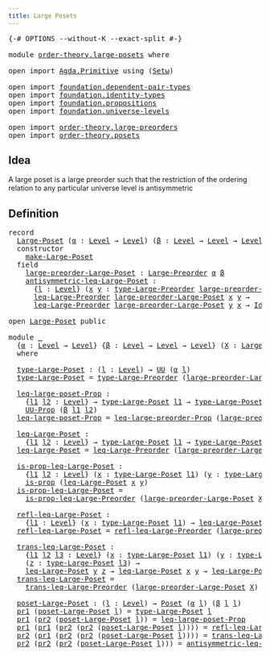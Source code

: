 ```yaml
---
title: Large Posets
---
```


<pre class="Agda"><a id="38" class="Symbol">{-#</a> <a id="42" class="Keyword">OPTIONS</a> <a id="50" class="Pragma">--without-K</a> <a id="62" class="Pragma">--exact-split</a> <a id="76" class="Symbol">#-}</a>

<a id="81" class="Keyword">module</a> <a id="88" href="order-theory.large-posets.html" class="Module">order-theory.large-posets</a> <a id="114" class="Keyword">where</a>

<a id="121" class="Keyword">open</a> <a id="126" class="Keyword">import</a> <a id="133" href="Agda.Primitive.html" class="Module">Agda.Primitive</a> <a id="148" class="Keyword">using</a> <a id="154" class="Symbol">(</a><a id="155" href="Agda.Primitive.html#381" class="Primitive">Setω</a><a id="159" class="Symbol">)</a>

<a id="162" class="Keyword">open</a> <a id="167" class="Keyword">import</a> <a id="174" href="foundation.dependent-pair-types.html" class="Module">foundation.dependent-pair-types</a>
<a id="206" class="Keyword">open</a> <a id="211" class="Keyword">import</a> <a id="218" href="foundation.identity-types.html" class="Module">foundation.identity-types</a>
<a id="244" class="Keyword">open</a> <a id="249" class="Keyword">import</a> <a id="256" href="foundation.propositions.html" class="Module">foundation.propositions</a>
<a id="280" class="Keyword">open</a> <a id="285" class="Keyword">import</a> <a id="292" href="foundation.universe-levels.html" class="Module">foundation.universe-levels</a>

<a id="320" class="Keyword">open</a> <a id="325" class="Keyword">import</a> <a id="332" href="order-theory.large-preorders.html" class="Module">order-theory.large-preorders</a>
<a id="361" class="Keyword">open</a> <a id="366" class="Keyword">import</a> <a id="373" href="order-theory.posets.html" class="Module">order-theory.posets</a>
</pre>
## Idea

A large poset is a large preorder such that the restriction of the ordering relation to any particular universe level is antisymmetric

## Definition

<pre class="Agda"><a id="566" class="Keyword">record</a>
  <a id="Large-Poset"></a><a id="575" href="order-theory.large-posets.html#575" class="Record">Large-Poset</a> <a id="587" class="Symbol">(</a><a id="588" href="order-theory.large-posets.html#588" class="Bound">α</a> <a id="590" class="Symbol">:</a> <a id="592" href="Agda.Primitive.html#597" class="Postulate">Level</a> <a id="598" class="Symbol">→</a> <a id="600" href="Agda.Primitive.html#597" class="Postulate">Level</a><a id="605" class="Symbol">)</a> <a id="607" class="Symbol">(</a><a id="608" href="order-theory.large-posets.html#608" class="Bound">β</a> <a id="610" class="Symbol">:</a> <a id="612" href="Agda.Primitive.html#597" class="Postulate">Level</a> <a id="618" class="Symbol">→</a> <a id="620" href="Agda.Primitive.html#597" class="Postulate">Level</a> <a id="626" class="Symbol">→</a> <a id="628" href="Agda.Primitive.html#597" class="Postulate">Level</a><a id="633" class="Symbol">)</a> <a id="635" class="Symbol">:</a> <a id="637" href="Agda.Primitive.html#381" class="Primitive">Setω</a> <a id="642" class="Keyword">where</a>
  <a id="650" class="Keyword">constructor</a>
    <a id="make-Large-Poset"></a><a id="666" href="order-theory.large-posets.html#666" class="InductiveConstructor">make-Large-Poset</a>
  <a id="685" class="Keyword">field</a>
    <a id="Large-Poset.large-preorder-Large-Poset"></a><a id="695" href="order-theory.large-posets.html#695" class="Field">large-preorder-Large-Poset</a> <a id="722" class="Symbol">:</a> <a id="724" href="order-theory.large-preorders.html#744" class="Record">Large-Preorder</a> <a id="739" href="order-theory.large-posets.html#588" class="Bound">α</a> <a id="741" href="order-theory.large-posets.html#608" class="Bound">β</a>
    <a id="Large-Poset.antisymmetric-leq-Large-Poset"></a><a id="747" href="order-theory.large-posets.html#747" class="Field">antisymmetric-leq-Large-Poset</a> <a id="777" class="Symbol">:</a>
      <a id="785" class="Symbol">{</a><a id="786" href="order-theory.large-posets.html#786" class="Bound">l</a> <a id="788" class="Symbol">:</a> <a id="790" href="Agda.Primitive.html#597" class="Postulate">Level</a><a id="795" class="Symbol">}</a> <a id="797" class="Symbol">(</a><a id="798" href="order-theory.large-posets.html#798" class="Bound">x</a> <a id="800" href="order-theory.large-posets.html#800" class="Bound">y</a> <a id="802" class="Symbol">:</a> <a id="804" href="order-theory.large-preorders.html#870" class="Field">type-Large-Preorder</a> <a id="824" href="order-theory.large-posets.html#695" class="Field">large-preorder-Large-Poset</a> <a id="851" href="order-theory.large-posets.html#786" class="Bound">l</a><a id="852" class="Symbol">)</a> <a id="854" class="Symbol">→</a>
      <a id="862" href="order-theory.large-preorders.html#1586" class="Function">leq-Large-Preorder</a> <a id="881" href="order-theory.large-posets.html#695" class="Field">large-preorder-Large-Poset</a> <a id="908" href="order-theory.large-posets.html#798" class="Bound">x</a> <a id="910" href="order-theory.large-posets.html#800" class="Bound">y</a> <a id="912" class="Symbol">→</a>
      <a id="920" href="order-theory.large-preorders.html#1586" class="Function">leq-Large-Preorder</a> <a id="939" href="order-theory.large-posets.html#695" class="Field">large-preorder-Large-Poset</a> <a id="966" href="order-theory.large-posets.html#800" class="Bound">y</a> <a id="968" href="order-theory.large-posets.html#798" class="Bound">x</a> <a id="970" class="Symbol">→</a> <a id="972" href="foundation-core.identity-types.html#641" class="Datatype">Id</a> <a id="975" href="order-theory.large-posets.html#798" class="Bound">x</a> <a id="977" href="order-theory.large-posets.html#800" class="Bound">y</a>

<a id="980" class="Keyword">open</a> <a id="985" href="order-theory.large-posets.html#575" class="Module">Large-Poset</a> <a id="997" class="Keyword">public</a>

<a id="1005" class="Keyword">module</a> <a id="1012" href="order-theory.large-posets.html#1012" class="Module">_</a>
  <a id="1016" class="Symbol">{</a><a id="1017" href="order-theory.large-posets.html#1017" class="Bound">α</a> <a id="1019" class="Symbol">:</a> <a id="1021" href="Agda.Primitive.html#597" class="Postulate">Level</a> <a id="1027" class="Symbol">→</a> <a id="1029" href="Agda.Primitive.html#597" class="Postulate">Level</a><a id="1034" class="Symbol">}</a> <a id="1036" class="Symbol">{</a><a id="1037" href="order-theory.large-posets.html#1037" class="Bound">β</a> <a id="1039" class="Symbol">:</a> <a id="1041" href="Agda.Primitive.html#597" class="Postulate">Level</a> <a id="1047" class="Symbol">→</a> <a id="1049" href="Agda.Primitive.html#597" class="Postulate">Level</a> <a id="1055" class="Symbol">→</a> <a id="1057" href="Agda.Primitive.html#597" class="Postulate">Level</a><a id="1062" class="Symbol">}</a> <a id="1064" class="Symbol">(</a><a id="1065" href="order-theory.large-posets.html#1065" class="Bound">X</a> <a id="1067" class="Symbol">:</a> <a id="1069" href="order-theory.large-posets.html#575" class="Record">Large-Poset</a> <a id="1081" href="order-theory.large-posets.html#1017" class="Bound">α</a> <a id="1083" href="order-theory.large-posets.html#1037" class="Bound">β</a><a id="1084" class="Symbol">)</a>
  <a id="1088" class="Keyword">where</a>

  <a id="1097" href="order-theory.large-posets.html#1097" class="Function">type-Large-Poset</a> <a id="1114" class="Symbol">:</a> <a id="1116" class="Symbol">(</a><a id="1117" href="order-theory.large-posets.html#1117" class="Bound">l</a> <a id="1119" class="Symbol">:</a> <a id="1121" href="Agda.Primitive.html#597" class="Postulate">Level</a><a id="1126" class="Symbol">)</a> <a id="1128" class="Symbol">→</a> <a id="1130" href="foundation-core.universe-levels.html#222" class="Primitive">UU</a> <a id="1133" class="Symbol">(</a><a id="1134" href="order-theory.large-posets.html#1017" class="Bound">α</a> <a id="1136" href="order-theory.large-posets.html#1117" class="Bound">l</a><a id="1137" class="Symbol">)</a>
  <a id="1141" href="order-theory.large-posets.html#1097" class="Function">type-Large-Poset</a> <a id="1158" class="Symbol">=</a> <a id="1160" href="order-theory.large-preorders.html#870" class="Field">type-Large-Preorder</a> <a id="1180" class="Symbol">(</a><a id="1181" href="order-theory.large-posets.html#695" class="Field">large-preorder-Large-Poset</a> <a id="1208" href="order-theory.large-posets.html#1065" class="Bound">X</a><a id="1209" class="Symbol">)</a>

  <a id="1214" href="order-theory.large-posets.html#1214" class="Function">leq-large-poset-Prop</a> <a id="1235" class="Symbol">:</a>
    <a id="1241" class="Symbol">{</a><a id="1242" href="order-theory.large-posets.html#1242" class="Bound">l1</a> <a id="1245" href="order-theory.large-posets.html#1245" class="Bound">l2</a> <a id="1248" class="Symbol">:</a> <a id="1250" href="Agda.Primitive.html#597" class="Postulate">Level</a><a id="1255" class="Symbol">}</a> <a id="1257" class="Symbol">→</a> <a id="1259" href="order-theory.large-posets.html#1097" class="Function">type-Large-Poset</a> <a id="1276" href="order-theory.large-posets.html#1242" class="Bound">l1</a> <a id="1279" class="Symbol">→</a> <a id="1281" href="order-theory.large-posets.html#1097" class="Function">type-Large-Poset</a> <a id="1298" href="order-theory.large-posets.html#1245" class="Bound">l2</a> <a id="1301" class="Symbol">→</a>
    <a id="1307" href="foundation-core.propositions.html#1380" class="Function">UU-Prop</a> <a id="1315" class="Symbol">(</a><a id="1316" href="order-theory.large-posets.html#1037" class="Bound">β</a> <a id="1318" href="order-theory.large-posets.html#1242" class="Bound">l1</a> <a id="1321" href="order-theory.large-posets.html#1245" class="Bound">l2</a><a id="1323" class="Symbol">)</a>
  <a id="1327" href="order-theory.large-posets.html#1214" class="Function">leq-large-poset-Prop</a> <a id="1348" class="Symbol">=</a> <a id="1350" href="order-theory.large-preorders.html#919" class="Field">leq-large-preorder-Prop</a> <a id="1374" class="Symbol">(</a><a id="1375" href="order-theory.large-posets.html#695" class="Field">large-preorder-Large-Poset</a> <a id="1402" href="order-theory.large-posets.html#1065" class="Bound">X</a><a id="1403" class="Symbol">)</a>

  <a id="1408" href="order-theory.large-posets.html#1408" class="Function">leq-Large-Poset</a> <a id="1424" class="Symbol">:</a>
    <a id="1430" class="Symbol">{</a><a id="1431" href="order-theory.large-posets.html#1431" class="Bound">l1</a> <a id="1434" href="order-theory.large-posets.html#1434" class="Bound">l2</a> <a id="1437" class="Symbol">:</a> <a id="1439" href="Agda.Primitive.html#597" class="Postulate">Level</a><a id="1444" class="Symbol">}</a> <a id="1446" class="Symbol">→</a> <a id="1448" href="order-theory.large-posets.html#1097" class="Function">type-Large-Poset</a> <a id="1465" href="order-theory.large-posets.html#1431" class="Bound">l1</a> <a id="1468" class="Symbol">→</a> <a id="1470" href="order-theory.large-posets.html#1097" class="Function">type-Large-Poset</a> <a id="1487" href="order-theory.large-posets.html#1434" class="Bound">l2</a> <a id="1490" class="Symbol">→</a> <a id="1492" href="foundation-core.universe-levels.html#222" class="Primitive">UU</a> <a id="1495" class="Symbol">(</a><a id="1496" href="order-theory.large-posets.html#1037" class="Bound">β</a> <a id="1498" href="order-theory.large-posets.html#1431" class="Bound">l1</a> <a id="1501" href="order-theory.large-posets.html#1434" class="Bound">l2</a><a id="1503" class="Symbol">)</a>
  <a id="1507" href="order-theory.large-posets.html#1408" class="Function">leq-Large-Poset</a> <a id="1523" class="Symbol">=</a> <a id="1525" href="order-theory.large-preorders.html#1586" class="Function">leq-Large-Preorder</a> <a id="1544" class="Symbol">(</a><a id="1545" href="order-theory.large-posets.html#695" class="Field">large-preorder-Large-Poset</a> <a id="1572" href="order-theory.large-posets.html#1065" class="Bound">X</a><a id="1573" class="Symbol">)</a>

  <a id="1578" href="order-theory.large-posets.html#1578" class="Function">is-prop-leq-Large-Poset</a> <a id="1602" class="Symbol">:</a>
    <a id="1608" class="Symbol">{</a><a id="1609" href="order-theory.large-posets.html#1609" class="Bound">l1</a> <a id="1612" href="order-theory.large-posets.html#1612" class="Bound">l2</a> <a id="1615" class="Symbol">:</a> <a id="1617" href="Agda.Primitive.html#597" class="Postulate">Level</a><a id="1622" class="Symbol">}</a> <a id="1624" class="Symbol">(</a><a id="1625" href="order-theory.large-posets.html#1625" class="Bound">x</a> <a id="1627" class="Symbol">:</a> <a id="1629" href="order-theory.large-posets.html#1097" class="Function">type-Large-Poset</a> <a id="1646" href="order-theory.large-posets.html#1609" class="Bound">l1</a><a id="1648" class="Symbol">)</a> <a id="1650" class="Symbol">(</a><a id="1651" href="order-theory.large-posets.html#1651" class="Bound">y</a> <a id="1653" class="Symbol">:</a> <a id="1655" href="order-theory.large-posets.html#1097" class="Function">type-Large-Poset</a> <a id="1672" href="order-theory.large-posets.html#1612" class="Bound">l2</a><a id="1674" class="Symbol">)</a> <a id="1676" class="Symbol">→</a>
    <a id="1682" href="foundation-core.propositions.html#1295" class="Function">is-prop</a> <a id="1690" class="Symbol">(</a><a id="1691" href="order-theory.large-posets.html#1408" class="Function">leq-Large-Poset</a> <a id="1707" href="order-theory.large-posets.html#1625" class="Bound">x</a> <a id="1709" href="order-theory.large-posets.html#1651" class="Bound">y</a><a id="1710" class="Symbol">)</a>
  <a id="1714" href="order-theory.large-posets.html#1578" class="Function">is-prop-leq-Large-Poset</a> <a id="1738" class="Symbol">=</a>
    <a id="1744" href="order-theory.large-preorders.html#1772" class="Function">is-prop-leq-Large-Preorder</a> <a id="1771" class="Symbol">(</a><a id="1772" href="order-theory.large-posets.html#695" class="Field">large-preorder-Large-Poset</a> <a id="1799" href="order-theory.large-posets.html#1065" class="Bound">X</a><a id="1800" class="Symbol">)</a>

  <a id="1805" href="order-theory.large-posets.html#1805" class="Function">refl-leq-Large-Poset</a> <a id="1826" class="Symbol">:</a>
    <a id="1832" class="Symbol">{</a><a id="1833" href="order-theory.large-posets.html#1833" class="Bound">l1</a> <a id="1836" class="Symbol">:</a> <a id="1838" href="Agda.Primitive.html#597" class="Postulate">Level</a><a id="1843" class="Symbol">}</a> <a id="1845" class="Symbol">(</a><a id="1846" href="order-theory.large-posets.html#1846" class="Bound">x</a> <a id="1848" class="Symbol">:</a> <a id="1850" href="order-theory.large-posets.html#1097" class="Function">type-Large-Poset</a> <a id="1867" href="order-theory.large-posets.html#1833" class="Bound">l1</a><a id="1869" class="Symbol">)</a> <a id="1871" class="Symbol">→</a> <a id="1873" href="order-theory.large-posets.html#1408" class="Function">leq-Large-Poset</a> <a id="1889" href="order-theory.large-posets.html#1846" class="Bound">x</a> <a id="1891" href="order-theory.large-posets.html#1846" class="Bound">x</a>
  <a id="1895" href="order-theory.large-posets.html#1805" class="Function">refl-leq-Large-Poset</a> <a id="1916" class="Symbol">=</a> <a id="1918" href="order-theory.large-preorders.html#1047" class="Field">refl-leq-Large-Preorder</a> <a id="1942" class="Symbol">(</a><a id="1943" href="order-theory.large-posets.html#695" class="Field">large-preorder-Large-Poset</a> <a id="1970" href="order-theory.large-posets.html#1065" class="Bound">X</a><a id="1971" class="Symbol">)</a>

  <a id="1976" href="order-theory.large-posets.html#1976" class="Function">trans-leq-Large-Poset</a> <a id="1998" class="Symbol">:</a>
    <a id="2004" class="Symbol">{</a><a id="2005" href="order-theory.large-posets.html#2005" class="Bound">l1</a> <a id="2008" href="order-theory.large-posets.html#2008" class="Bound">l2</a> <a id="2011" href="order-theory.large-posets.html#2011" class="Bound">l3</a> <a id="2014" class="Symbol">:</a> <a id="2016" href="Agda.Primitive.html#597" class="Postulate">Level</a><a id="2021" class="Symbol">}</a> <a id="2023" class="Symbol">(</a><a id="2024" href="order-theory.large-posets.html#2024" class="Bound">x</a> <a id="2026" class="Symbol">:</a> <a id="2028" href="order-theory.large-posets.html#1097" class="Function">type-Large-Poset</a> <a id="2045" href="order-theory.large-posets.html#2005" class="Bound">l1</a><a id="2047" class="Symbol">)</a> <a id="2049" class="Symbol">(</a><a id="2050" href="order-theory.large-posets.html#2050" class="Bound">y</a> <a id="2052" class="Symbol">:</a> <a id="2054" href="order-theory.large-posets.html#1097" class="Function">type-Large-Poset</a> <a id="2071" href="order-theory.large-posets.html#2008" class="Bound">l2</a><a id="2073" class="Symbol">)</a>
    <a id="2079" class="Symbol">(</a><a id="2080" href="order-theory.large-posets.html#2080" class="Bound">z</a> <a id="2082" class="Symbol">:</a> <a id="2084" href="order-theory.large-posets.html#1097" class="Function">type-Large-Poset</a> <a id="2101" href="order-theory.large-posets.html#2011" class="Bound">l3</a><a id="2103" class="Symbol">)</a> <a id="2105" class="Symbol">→</a>
    <a id="2111" href="order-theory.large-posets.html#1408" class="Function">leq-Large-Poset</a> <a id="2127" href="order-theory.large-posets.html#2050" class="Bound">y</a> <a id="2129" href="order-theory.large-posets.html#2080" class="Bound">z</a> <a id="2131" class="Symbol">→</a> <a id="2133" href="order-theory.large-posets.html#1408" class="Function">leq-Large-Poset</a> <a id="2149" href="order-theory.large-posets.html#2024" class="Bound">x</a> <a id="2151" href="order-theory.large-posets.html#2050" class="Bound">y</a> <a id="2153" class="Symbol">→</a> <a id="2155" href="order-theory.large-posets.html#1408" class="Function">leq-Large-Poset</a> <a id="2171" href="order-theory.large-posets.html#2024" class="Bound">x</a> <a id="2173" href="order-theory.large-posets.html#2080" class="Bound">z</a>
  <a id="2177" href="order-theory.large-posets.html#1976" class="Function">trans-leq-Large-Poset</a> <a id="2199" class="Symbol">=</a>
    <a id="2205" href="order-theory.large-preorders.html#1173" class="Field">trans-leq-Large-Preorder</a> <a id="2230" class="Symbol">(</a><a id="2231" href="order-theory.large-posets.html#695" class="Field">large-preorder-Large-Poset</a> <a id="2258" href="order-theory.large-posets.html#1065" class="Bound">X</a><a id="2259" class="Symbol">)</a>

  <a id="2264" href="order-theory.large-posets.html#2264" class="Function">poset-Large-Poset</a> <a id="2282" class="Symbol">:</a> <a id="2284" class="Symbol">(</a><a id="2285" href="order-theory.large-posets.html#2285" class="Bound">l</a> <a id="2287" class="Symbol">:</a> <a id="2289" href="Agda.Primitive.html#597" class="Postulate">Level</a><a id="2294" class="Symbol">)</a> <a id="2296" class="Symbol">→</a> <a id="2298" href="order-theory.posets.html#731" class="Function">Poset</a> <a id="2304" class="Symbol">(</a><a id="2305" href="order-theory.large-posets.html#1017" class="Bound">α</a> <a id="2307" href="order-theory.large-posets.html#2285" class="Bound">l</a><a id="2308" class="Symbol">)</a> <a id="2310" class="Symbol">(</a><a id="2311" href="order-theory.large-posets.html#1037" class="Bound">β</a> <a id="2313" href="order-theory.large-posets.html#2285" class="Bound">l</a> <a id="2315" href="order-theory.large-posets.html#2285" class="Bound">l</a><a id="2316" class="Symbol">)</a>
  <a id="2320" href="foundation-core.dependent-pair-types.html#592" class="Field">pr1</a> <a id="2324" class="Symbol">(</a><a id="2325" href="order-theory.large-posets.html#2264" class="Function">poset-Large-Poset</a> <a id="2343" href="order-theory.large-posets.html#2343" class="Bound">l</a><a id="2344" class="Symbol">)</a> <a id="2346" class="Symbol">=</a> <a id="2348" href="order-theory.large-posets.html#1097" class="Function">type-Large-Poset</a> <a id="2365" href="order-theory.large-posets.html#2343" class="Bound">l</a>
  <a id="2369" href="foundation-core.dependent-pair-types.html#592" class="Field">pr1</a> <a id="2373" class="Symbol">(</a><a id="2374" href="foundation-core.dependent-pair-types.html#604" class="Field">pr2</a> <a id="2378" class="Symbol">(</a><a id="2379" href="order-theory.large-posets.html#2264" class="Function">poset-Large-Poset</a> <a id="2397" href="order-theory.large-posets.html#2397" class="Bound">l</a><a id="2398" class="Symbol">))</a> <a id="2401" class="Symbol">=</a> <a id="2403" href="order-theory.large-posets.html#1214" class="Function">leq-large-poset-Prop</a>
  <a id="2426" href="foundation-core.dependent-pair-types.html#592" class="Field">pr1</a> <a id="2430" class="Symbol">(</a><a id="2431" href="foundation-core.dependent-pair-types.html#592" class="Field">pr1</a> <a id="2435" class="Symbol">(</a><a id="2436" href="foundation-core.dependent-pair-types.html#604" class="Field">pr2</a> <a id="2440" class="Symbol">(</a><a id="2441" href="foundation-core.dependent-pair-types.html#604" class="Field">pr2</a> <a id="2445" class="Symbol">(</a><a id="2446" href="order-theory.large-posets.html#2264" class="Function">poset-Large-Poset</a> <a id="2464" href="order-theory.large-posets.html#2464" class="Bound">l</a><a id="2465" class="Symbol">))))</a> <a id="2470" class="Symbol">=</a> <a id="2472" href="order-theory.large-posets.html#1805" class="Function">refl-leq-Large-Poset</a>
  <a id="2495" href="foundation-core.dependent-pair-types.html#604" class="Field">pr2</a> <a id="2499" class="Symbol">(</a><a id="2500" href="foundation-core.dependent-pair-types.html#592" class="Field">pr1</a> <a id="2504" class="Symbol">(</a><a id="2505" href="foundation-core.dependent-pair-types.html#604" class="Field">pr2</a> <a id="2509" class="Symbol">(</a><a id="2510" href="foundation-core.dependent-pair-types.html#604" class="Field">pr2</a> <a id="2514" class="Symbol">(</a><a id="2515" href="order-theory.large-posets.html#2264" class="Function">poset-Large-Poset</a> <a id="2533" href="order-theory.large-posets.html#2533" class="Bound">l</a><a id="2534" class="Symbol">))))</a> <a id="2539" class="Symbol">=</a> <a id="2541" href="order-theory.large-posets.html#1976" class="Function">trans-leq-Large-Poset</a>
  <a id="2565" href="foundation-core.dependent-pair-types.html#604" class="Field">pr2</a> <a id="2569" class="Symbol">(</a><a id="2570" href="foundation-core.dependent-pair-types.html#604" class="Field">pr2</a> <a id="2574" class="Symbol">(</a><a id="2575" href="foundation-core.dependent-pair-types.html#604" class="Field">pr2</a> <a id="2579" class="Symbol">(</a><a id="2580" href="order-theory.large-posets.html#2264" class="Function">poset-Large-Poset</a> <a id="2598" href="order-theory.large-posets.html#2598" class="Bound">l</a><a id="2599" class="Symbol">)))</a> <a id="2603" class="Symbol">=</a> <a id="2605" href="order-theory.large-posets.html#747" class="Field">antisymmetric-leq-Large-Poset</a> <a id="2635" href="order-theory.large-posets.html#1065" class="Bound">X</a>
</pre>